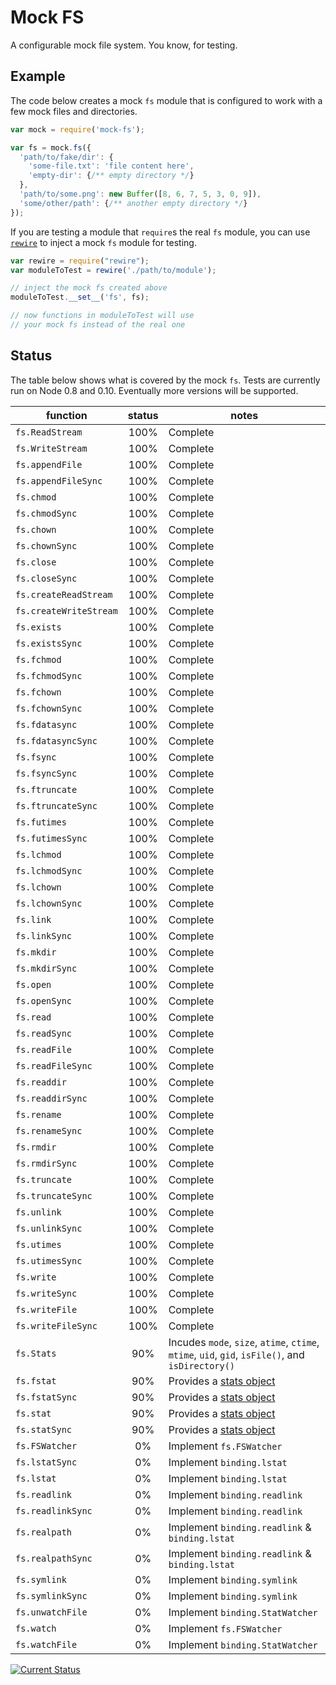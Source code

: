 # Mock FS

A configurable mock file system.  You know, for testing.

## Example

The code below creates a mock `fs` module that is configured to work with a few mock files and directories.

```js
var mock = require('mock-fs');

var fs = mock.fs({
  'path/to/fake/dir': {
    'some-file.txt': 'file content here',
    'empty-dir': {/** empty directory */}
  },
  'path/to/some.png': new Buffer([8, 6, 7, 5, 3, 0, 9]),
  'some/other/path': {/** another empty directory */}
});
```

If you are testing a module that `require`s the real `fs` module, you can use [`rewire`](https://npmjs.org/package/rewire) to inject a mock `fs` module for testing.

```js
var rewire = require("rewire");
var moduleToTest = rewire('./path/to/module');

// inject the mock fs created above
moduleToTest.__set__('fs', fs);

// now functions in moduleToTest will use
// your mock fs instead of the real one
```

## Status

The table below shows what is covered by the mock `fs`.  Tests are currently run on Node 0.8 and 0.10.  Eventually more versions will be supported.

| function               | status | notes    |
|------------------------|:------:|----------|
| `fs.ReadStream`        |   100% | Complete |
| `fs.WriteStream`       |   100% | Complete |
| `fs.appendFile`        |   100% | Complete |
| `fs.appendFileSync`    |   100% | Complete |
| `fs.chmod`             |   100% | Complete |
| `fs.chmodSync`         |   100% | Complete |
| `fs.chown`             |   100% | Complete |
| `fs.chownSync`         |   100% | Complete |
| `fs.close`             |   100% | Complete |
| `fs.closeSync`         |   100% | Complete |
| `fs.createReadStream`  |   100% | Complete |
| `fs.createWriteStream` |   100% | Complete |
| `fs.exists`            |   100% | Complete |
| `fs.existsSync`        |   100% | Complete |
| `fs.fchmod`            |   100% | Complete |
| `fs.fchmodSync`        |   100% | Complete |
| `fs.fchown`            |   100% | Complete |
| `fs.fchownSync`        |   100% | Complete |
| `fs.fdatasync`         |   100% | Complete |
| `fs.fdatasyncSync`     |   100% | Complete |
| `fs.fsync`             |   100% | Complete |
| `fs.fsyncSync`         |   100% | Complete |
| `fs.ftruncate`         |   100% | Complete |
| `fs.ftruncateSync`     |   100% | Complete |
| `fs.futimes`           |   100% | Complete |
| `fs.futimesSync`       |   100% | Complete |
| `fs.lchmod`            |   100% | Complete |
| `fs.lchmodSync`        |   100% | Complete |
| `fs.lchown`            |   100% | Complete |
| `fs.lchownSync`        |   100% | Complete |
| `fs.link`              |   100% | Complete |
| `fs.linkSync`          |   100% | Complete |
| `fs.mkdir`             |   100% | Complete |
| `fs.mkdirSync`         |   100% | Complete |
| `fs.open`              |   100% | Complete |
| `fs.openSync`          |   100% | Complete |
| `fs.read`              |   100% | Complete |
| `fs.readSync`          |   100% | Complete |
| `fs.readFile`          |   100% | Complete |
| `fs.readFileSync`      |   100% | Complete |
| `fs.readdir`           |   100% | Complete |
| `fs.readdirSync`       |   100% | Complete |
| `fs.rename`            |   100% | Complete |
| `fs.renameSync`        |   100% | Complete |
| `fs.rmdir`             |   100% | Complete |
| `fs.rmdirSync`         |   100% | Complete |
| `fs.truncate`          |   100% | Complete |
| `fs.truncateSync`      |   100% | Complete |
| `fs.unlink`            |   100% | Complete |
| `fs.unlinkSync`        |   100% | Complete |
| `fs.utimes`            |   100% | Complete |
| `fs.utimesSync`        |   100% | Complete |
| `fs.write`             |   100% | Complete |
| `fs.writeSync`         |   100% | Complete |
| `fs.writeFile`         |   100% | Complete |
| `fs.writeFileSync`     |   100% | Complete |
| `fs.Stats`             |    90% | <a name='Stats'></a>Incudes `mode`, `size`, `atime`, `ctime`, `mtime`, `uid`, `gid`, `isFile()`, and `isDirectory()` |
| `fs.fstat`             |    90% | Provides a [stats object](#Stats) |
| `fs.fstatSync`         |    90% | Provides a [stats object](#Stats) |
| `fs.stat`              |    90% | Provides a [stats object](#Stats) |
| `fs.statSync`          |    90% | Provides a [stats object](#Stats) |
| `fs.FSWatcher`         |     0% | Implement `fs.FSWatcher` |
| `fs.lstatSync`         |     0% | Implement `binding.lstat` |
| `fs.lstat`             |     0% | Implement `binding.lstat` |
| `fs.readlink`          |     0% | Implement `binding.readlink` |
| `fs.readlinkSync`      |     0% | Implement `binding.readlink` |
| `fs.realpath`          |     0% | Implement `binding.readlink` & `binding.lstat` |
| `fs.realpathSync`      |     0% | Implement `binding.readlink` & `binding.lstat` |
| `fs.symlink`           |     0% | Implement `binding.symlink` |
| `fs.symlinkSync`       |     0% | Implement `binding.symlink` |
| `fs.unwatchFile`       |     0% | Implement `binding.StatWatcher` |
| `fs.watch`             |     0% | Implement `fs.FSWatcher` |
| `fs.watchFile`         |     0% | Implement `binding.StatWatcher` |

[![Current Status](https://secure.travis-ci.org/tschaub/mock-fs.png?branch=master)](https://travis-ci.org/tschaub/mock-fs)
